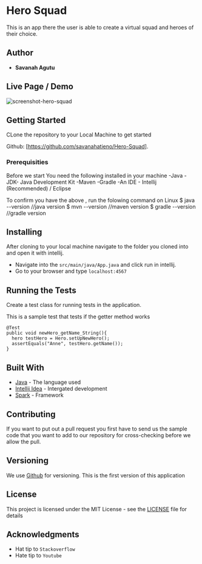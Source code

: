 # Hero Squad

 This is an app there the user is able to create a virtual squad and heroes of their choice.

## Author
* **Savanah Agutu** 

## Live Page / Demo
![screenshot-hero-squad](https://user-images.githubusercontent.com/62004236/115730401-f077d200-a38e-11eb-9b39-cd0c5c1e73b3.png)

## Getting Started
 CLone the repository to your Local Machine to get started 
 
 Github: [https://github.com/savanahatieno/Hero-Squad].
 
### Prerequisities
 Before we start
 You need the following installed in your machine
 -Java
 -JDK- Java Development Kit
 -Maven
 -Gradle
 -An IDE - Intellij (Recommended) / Eclipse
 
 To confirm you have the above , run the folowing command on Linux
 $ java --version    //java version
 $ mvn --version     //maven version
 $ gradle --version  //gradle version
 
## Installing 
After cloning to your local machine navigate to the folder you cloned into and open it with intellij.
* Navigate into the ``` src/main/java/App.java ``` and click run in intellij.
* Go to your browser and type ``` localhost:4567 ```

## Running the Tests

Create a test class for running tests in the application.

This is a sample test that tests if the getter method works

```
@Test
public void newHero_getName_String(){
  hero testHero = Hero.setUpNewHero();
  assertEquals("Anne", testHero.getName());
}
```

## Built With

* [Java](https://www.java.com/) - The language used
* [Intellij Idea](https://www.jetbrains.com/idea/) - Intergated development
* [Spark](3.8.1) - Framework


## Contributing
If you want to put out a pull request you first have to send us the sample code that you want to add to our repository for cross-checking before we allow the pull.

## Versioning

We use [Github](https://github.com/) for versioning. This is the first version of this application

## License

This project is licensed under the MIT License - see the [LICENSE](LICENSE) file for details

## Acknowledgments

* Hat tip to  ```Stackoverflow```
* Hate tip to  ```Youtube```

